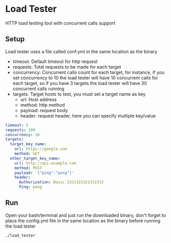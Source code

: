 # Load Tester

HTTP load testing tool with concurrent calls support

## Setup

Load tester uses a file called conf.yml in the same location as the binary

* timeout: Default timeout for http request
* requests: Total requests to be made for each target
* concurrency: Concurrent calls count for each target, for instance, if you set concurrency to 10 the load tester will have 10 concurrent calls for each target, so if you have 3 targets the load tester will have 30 concurrent calls running
* targets: Target hosts to test, you must set a target name as key
  * url: Host address
  * method: http method
  * payload: request body
  * header: request header, here you can specify multiple key/value 

```yaml
timeout: 2
requests: 100
concurrency: 10
targets:
  target_key_name:
    url: https://google.com
    method: GET
  other_target_key_name:
    url: http://api.example.com
    method: POST
    payload: '{"ping":"pong"}'
    header:
      Authorization: Basic 2321321321312312
      Ping: pong

```

## Run

Open your bash/terminal and just run the downloaded binary, don't forget to place the config.yml file in the same location as the binary before running the load tester

`./load_tester`